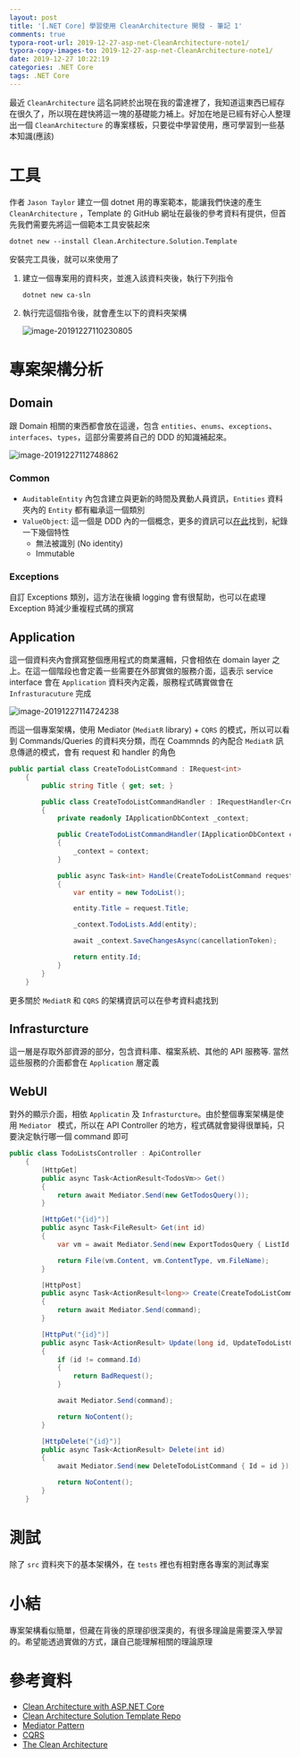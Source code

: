 ```yaml
---
layout: post
title: '[.NET Core] 學習使用 CleanArchitecture 開發 - 筆記 1'
comments: true
typora-root-url: 2019-12-27-asp-net-CleanArchitecture-note1/
typora-copy-images-to: 2019-12-27-asp-net-CleanArchitecture-note1/
date: 2019-12-27 10:22:19
categories: .NET Core
tags: .NET Core
---
```


最近 `CleanArchitecture` 這名詞終於出現在我的雷達裡了，我知道這東西已經存在很久了，所以現在趕快將這一塊的基礎能力補上。好加在地是已經有好心人整理出一個 `CleanArchitecture` 的專案樣板，只要從中學習使用，應可學習到一些基本知識(應該)

<!-- more -->

# 工具

作者 `Jason Taylor` 建立一個 dotnet 用的專案範本，能讓我們快速的產生 `CleanArchitecture` ，Template 的 GitHub 網址在最後的參考資料有提供，但首先我們需要先將這一個範本工具安裝起來

```
dotnet new --install Clean.Architecture.Solution.Template
```

安裝完工具後，就可以來使用了

1. 建立一個專案用的資料夾，並進入該資料夾後，執行下列指令

   ```
   dotnet new ca-sln
   ```

2. 執行完這個指令後，就會產生以下的資料夾架構

   ![image-20191227110230805](image-20191227110230805.png)

# 專案架構分析

## Domain

跟 Domain 相關的東西都會放在這邊，包含 `entities`、`enums`、`exceptions`、`interfaces`、`types`，這部分需要將自己的 DDD 的知識補起來。

![image-20191227112748862](image-20191227112748862.png)

### Common

- `AuditableEntity` 內包含建立與更新的時間及異動人員資訊，`Entities` 資料夾內的 `Entity` 都有繼承這一個類別 
- `ValueObject`: 這一個是 DDD 內的一個概念，更多的資訊可以[在此](https://docs.microsoft.com/en-us/dotnet/architecture/microservices/microservice-ddd-cqrs-patterns/implement-value-objects)找到，紀錄一下幾個特性
  - 無法被識別 (No identity)
  - Immutable

### Exceptions

自訂 Exceptions 類別，這方法在後續 logging 會有很幫助，也可以在處理 Exception 時減少重複程式碼的撰寫

## Application

這一個資料夾內會撰寫整個應用程式的商業邏輯，只會相依在 domain layer 之上。在這一個階段也會定義一些需要在外部實做的服務介面，這表示 service interface 會在 `Application` 資料夾內定義，服務程式碼實做會在 `Infrasturacuture` 完成

![image-20191227114724238](image-20191227114724238.png)

而這一個專案架構，使用 Mediator (`MediatR` library) + `CQRS` 的模式，所以可以看到 Commands/Queries 的資料夾分類，而在 Coammnds 的內配合 `MediatR` 訊息傳遞的模式，會有 request 和 handler 的角色

```csharp
public partial class CreateTodoListCommand : IRequest<int>
    {
        public string Title { get; set; }

        public class CreateTodoListCommandHandler : IRequestHandler<CreateTodoListCommand, int>
        {
            private readonly IApplicationDbContext _context;

            public CreateTodoListCommandHandler(IApplicationDbContext context)
            {
                _context = context;
            }

            public async Task<int> Handle(CreateTodoListCommand request, CancellationToken cancellationToken)
            {
                var entity = new TodoList();

                entity.Title = request.Title;

                _context.TodoLists.Add(entity);

                await _context.SaveChangesAsync(cancellationToken);

                return entity.Id;
            }
        }
    }
```

更多關於 `MediatR`  和 `CQRS` 的架構資訊可以在參考資料處找到



## Infrasturcture

這一層是存取外部資源的部分，包含資料庫、檔案系統、其他的 API 服務等. 當然這些服務的介面都會在 `Application` 層定義

## WebUI

對外的顯示介面，相依 `Applicatin` 及 `Infrasturcture`。由於整個專案架構是使用 `Mediator ` 模式，所以在 API Controller 的地方，程式碼就會變得很單純，只要決定執行哪一個 command 即可

```csharp
public class TodoListsController : ApiController
    {
        [HttpGet]
        public async Task<ActionResult<TodosVm>> Get()
        {
            return await Mediator.Send(new GetTodosQuery());
        }

        [HttpGet("{id}")]
        public async Task<FileResult> Get(int id)
        {
            var vm = await Mediator.Send(new ExportTodosQuery { ListId = id });

            return File(vm.Content, vm.ContentType, vm.FileName);
        }

        [HttpPost]
        public async Task<ActionResult<long>> Create(CreateTodoListCommand command)
        {
            return await Mediator.Send(command);
        }

        [HttpPut("{id}")]
        public async Task<ActionResult> Update(long id, UpdateTodoListCommand command)
        {
            if (id != command.Id)
            {
                return BadRequest();
            }

            await Mediator.Send(command);

            return NoContent();
        }

        [HttpDelete("{id}")]
        public async Task<ActionResult> Delete(int id)
        {
            await Mediator.Send(new DeleteTodoListCommand { Id = id });

            return NoContent();
        }
    }
```



# 測試

除了 `src` 資料夾下的基本架構外，在 `tests` 裡也有相對應各專案的測試專案

# 小結

專案架構看似簡單，但藏在背後的原理卻很深奧的，有很多理論是需要深入學習的。希望能透過實做的方式，讓自己能理解相關的理論原理

# 參考資料

- [Clean Architecture with ASP.NET Core](https://www.youtube.com/watch?v=RQve_bD8X_M)
- [Clean Architecture Solution Template Repo](https://github.com/JasonGT/CleanArchitecture)
- [Mediator Pattern](https://dotnetcoretutorials.com/2019/04/30/the-mediator-pattern-in-net-core-part-1-whats-a-mediator/)
- [CQRS](https://docs.microsoft.com/en-us/dotnet/architecture/microservices/microservice-ddd-cqrs-patterns/)
- [The Clean Architecture](https://blog.cleancoder.com/uncle-bob/2012/08/13/the-clean-architecture.html)